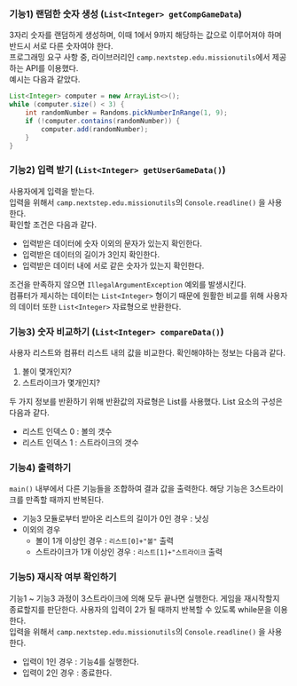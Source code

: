### 기능1) 랜덤한 숫자 생성 (`List<Integer> getCompGameData`)
3자리 숫자를 랜덤하게 생성하며, 이때 1에서 9까지 해당하는 값으로 이루어져야 하며 반드시 서로 다른 숫자여야 한다.<br>
프로그래밍 요구 사항 중, 라이브러리인 `camp.nextstep.edu.missionutils`에서 제공하는 API를 이용했다. 
<br>예시는 다음과 같았다.
```java
List<Integer> computer = new ArrayList<>();
while (computer.size() < 3) {
    int randomNumber = Randoms.pickNumberInRange(1, 9);
    if (!computer.contains(randomNumber)) {
        computer.add(randomNumber);
    }
}
```

### 기능2) 입력 받기 (`List<Integer> getUserGameData()`)
사용자에게 입력을 받는다.<br> 
입력을 위해서 `camp.nextstep.edu.missionutils`의 `Console.readline()` 을 사용한다.<br>
확인할 조건은 다음과 같다.
* 입력받은 데이터에 숫자 이외의 문자가 있는지 확인한다.
* 입력받은 데이터의 길이가 3인지 확인한다.
* 입력받은 데이터 내에 서로 같은 숫자가 있는지 확인한다.

조건을 만족하지 않으면 `IllegalArgumentException` 예외를 발생시킨다.<br>
컴퓨터가 제시하는 데이터는 `List<Integer>` 형이기 때문에 원활한 비교를 위해 사용자의 데이터 또한 `List<Integer>` 자료형으로 반환한다.

### 기능3) 숫자 비교하기 (`List<Integer> compareData()`)
사용자 리스트와 컴퓨터 리스트 내의 값을 비교한다. 확인해야하는 정보는 다음과 같다.
1. 볼이 몇개인지?
2. 스트라이크가 몇개인지?

두 가지 정보를 반환하기 위해 반환값의 자료형은 List를 사용했다. List 요소의 구성은 다음과 같다.
- 리스트 인덱스 0 : 볼의 갯수
- 리스트 인덱스 1 : 스트라이크의 갯수

### 기능4) 출력하기
`main()` 내부에서 다른 기능들을 조합하여 결과 값을 출력한다. 해당 기능은 3스트라이크를 만족할 때까지 반복된다.
* 기능3 모듈로부터 받아온 리스트의 길이가 0인 경우 : 낫싱
* 이외의 경우
  * 볼이 1개 이상인 경우 : `리스트[0]+"볼"` 출력
  * 스트라이크가 1개 이상인 경우 : `리스트[1]+"스트라이크` 출력

### 기능5) 재시작 여부 확인하기
기능1 ~ 기능3 과정이 3스트라이크에 의해 모두 끝나면 실행한다.
게임을 재시작할지 종료할지를 판단한다. 사용자의 입력이 2가 될 때까지 반복할 수 있도록 while문을 이용한다.<br>
입력을 위해서 `camp.nextstep.edu.missionutils`의 `Console.readline()` 을 사용한다.<br>
* 입력이 1인 경우 : 기능4를 실행한다.
* 입력이 2인 경우 : 종료한다.
